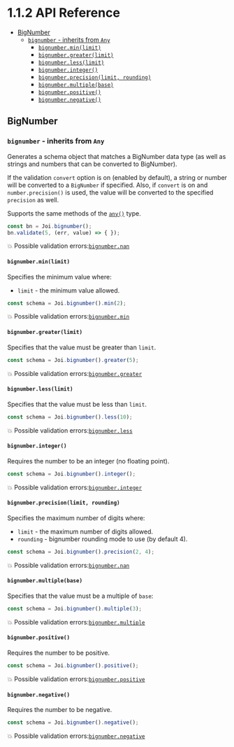 <!-- version -->
# 1.1.2 API Reference
<!-- versionstop -->

<!-- toc -->

- [BigNumber](#bignumber)
  - [`bignumber` - inherits from `Any`](#bignumber---inherits-from-any)
    - [`bignumber.min(limit)`](#bignumberminlimit)
    - [`bignumber.greater(limit)`](#bignumbergreaterlimit)
    - [`bignumber.less(limit)`](#bignumberlesslimit)
    - [`bignumber.integer()`](#bignumberinteger)
    - [`bignumber.precision(limit, rounding)`](#bignumberprecisionlimit-rounding)
    - [`bignumber.multiple(base)`](#bignumbermultiplebase)
    - [`bignumber.positive()`](#bignumberpositive)
    - [`bignumber.negative()`](#bignumbernegative)

<!-- tocstop -->

## BigNumber

### `bignumber` - inherits from `Any`

Generates a schema object that matches a BigNumber data type (as well as strings and numbers that can be converted to BigNumber). 

If the validation `convert` option is on (enabled by default), a string or number will be converted to a `BigNumber` if specified. Also, if
`convert` is on and `number.precision()` is used, the value will be converted to the specified `precision` as well.

Supports the same methods of the [`any()`](#any) type.

```js
const bn = Joi.bignumber();
bn.validate(5, (err, value) => { });
```

💥 Possible validation errors:[`bignumber.nan`](#bignumbernan)

#### `bignumber.min(limit)`

Specifies the minimum value where:
- `limit` - the minimum value allowed.

```js
const schema = Joi.bignumber().min(2);
```

💥 Possible validation errors:[`bignumber.min`](#bignumbermin)

#### `bignumber.greater(limit)`

Specifies that the value must be greater than `limit`.

```js
const schema = Joi.bignumber().greater(5);
```

💥 Possible validation errors:[`bignumber.greater`](#bignumbergreater)

#### `bignumber.less(limit)`

Specifies that the value must be less than `limit`.

```js
const schema = Joi.bignumber().less(10);
```

💥 Possible validation errors:[`bignumber.less`](#bignumberless)

#### `bignumber.integer()`

Requires the number to be an integer (no floating point).

```js
const schema = Joi.bignumber().integer();
```

💥 Possible validation errors:[`bignumber.integer`](#bignumberinteger)

#### `bignumber.precision(limit, rounding)`

Specifies the maximum number of digits where:
- `limit` - the maximum number of digits allowed.
- `rounding` - bignumber rounding mode to use (by default 4).

```js
const schema = Joi.bignumber().precision(2, 4);
```

💥 Possible validation errors:[`bignumber.nan`](#bignumbernan)

#### `bignumber.multiple(base)`

Specifies that the value must be a multiple of `base`:

```js
const schema = Joi.bignumber().multiple(3);
```

💥 Possible validation errors:[`bignumber.multiple`](#bignumbermultiple)

#### `bignumber.positive()`

Requires the number to be positive.

```js
const schema = Joi.bignumber().positive();
```

💥 Possible validation errors:[`bignumber.positive`](#bignumberpositive)

#### `bignumber.negative()`

Requires the number to be negative.

```js
const schema = Joi.bignumber().negative();
```

💥 Possible validation errors:[`bignumber.negative`](#bignumbernegative)
